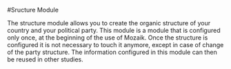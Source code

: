 #Sructure Module

The structure module allows you to create the organic structure of your country and  your political party. This module is a module that is configured only once, at the beginning of the use of Mozaik. Once the structure is configured it is not necessary to touch it anymore, except in case of change of the party structure. The information configured in this module can then be reused in other studies.